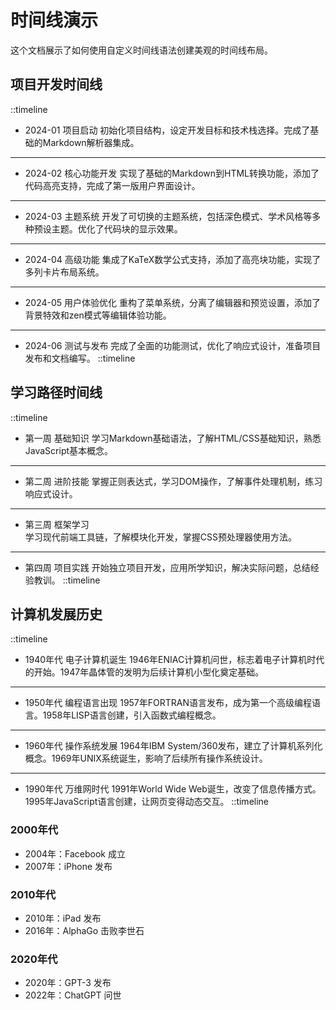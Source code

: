 # 时间线演示

这个文档展示了如何使用自定义时间线语法创建美观的时间线布局。

## 项目开发时间线

::timeline
- 2024-01 项目启动
初始化项目结构，设定开发目标和技术栈选择。完成了基础的Markdown解析器集成。
---
- 2024-02 核心功能开发
实现了基础的Markdown到HTML转换功能，添加了代码高亮支持，完成了第一版用户界面设计。
---
- 2024-03 主题系统
开发了可切换的主题系统，包括深色模式、学术风格等多种预设主题。优化了代码块的显示效果。
---
- 2024-04 高级功能
集成了KaTeX数学公式支持，添加了高亮块功能，实现了多列卡片布局系统。
---
- 2024-05 用户体验优化
重构了菜单系统，分离了编辑器和预览设置，添加了背景特效和zen模式等编辑体验功能。
---
- 2024-06 测试与发布
完成了全面的功能测试，优化了响应式设计，准备项目发布和文档编写。
::timeline

## 学习路径时间线

::timeline
- 第一周 基础知识
学习Markdown基础语法，了解HTML/CSS基础知识，熟悉JavaScript基本概念。
---
- 第二周 进阶技能
掌握正则表达式，学习DOM操作，了解事件处理机制，练习响应式设计。
---
- 第三周 框架学习  
学习现代前端工具链，了解模块化开发，掌握CSS预处理器使用方法。
---
- 第四周 项目实践
开始独立项目开发，应用所学知识，解决实际问题，总结经验教训。
::timeline

## 计算机发展历史

::timeline
- 1940年代 电子计算机诞生
1946年ENIAC计算机问世，标志着电子计算机时代的开始。1947年晶体管的发明为后续计算机小型化奠定基础。
---
- 1950年代 编程语言出现
1957年FORTRAN语言发布，成为第一个高级编程语言。1958年LISP语言创建，引入函数式编程概念。
---
- 1960年代 操作系统发展
1964年IBM System/360发布，建立了计算机系列化概念。1969年UNIX系统诞生，影响了后续所有操作系统设计。
---
- 1990年代 万维网时代
1991年World Wide Web诞生，改变了信息传播方式。1995年JavaScript语言创建，让网页变得动态交互。
::timeline

### 2000年代
- 2004年：Facebook 成立
- 2007年：iPhone 发布

### 2010年代
- 2010年：iPad 发布
- 2016年：AlphaGo 击败李世石

### 2020年代
- 2020年：GPT-3 发布
- 2022年：ChatGPT 问世
